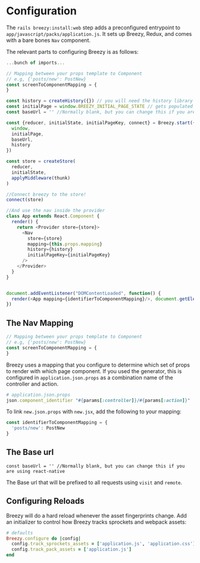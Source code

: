 # Configuration

The `rails breezy:install:web` step adds a preconfigured entrypoint to `app/javascript/packs/application.js`. It sets up Breezy, Redux, and comes with a bare bones `Nav` component.

The relevant parts to configuring Breezy is as follows:

```javascript
...bunch of imports...

// Mapping between your props template to Component
// e.g, {'posts/new': PostNew}
const screenToComponentMapping = {
}

const history = createHistory({}) // you will need the history library
const initialPage = window.BREEZY_INITIAL_PAGE_STATE // gets populated from application.html.erb
const baseUrl = '' //Normally blank, but you can change this if you are using react-native

const {reducer, initialState, initialPageKey, connect} = Breezy.start({
  window,
  initialPage,
  baseUrl,
  history
})

const store = createStore(
  reducer,
  initialState,
  applyMiddleware(thunk)
)

//Connect breezy to the store!
connect(store)

//And use the nav inside the provider
class App extends React.Component {
  render() {
    return <Provider store={store}>
      <Nav
        store={store}
        mapping={this.props.mapping}
        history={history}
        initialPageKey={initialPageKey}
      />
    </Provider>
  }
}


document.addEventListener("DOMContentLoaded", function() {
  render(<App mapping={identifierToComponentMapping}/>, document.getElementById('app'))
})
```

## The Nav Mapping

```javascript
// Mapping between your props template to Component
// e.g, {'posts/new': PostNew}
const screenToComponentMapping = {
}
```

Breezy uses a mapping that you configure to determine which set of props to render with which page component. If you used the generator, this is configured in `application.json.props` as a combination name of the controller and action.

```ruby
# application.json.props
json.component_identifier "#{params[:controller]}/#{params[:action]}"
```

To link `new.json.props` with `new.jsx`, add the following to your mapping:

```javascript
const identifierToComponentMapping = {
  'posts/new': PostNew
}
```

## The Base url
```
const baseUrl = '' //Normally blank, but you can change this if you are using react-native
```

The Base url that will be prefixed to all requests using `visit` and `remote`.

## Configuring Reloads

Breezy will do a hard reload whenever the asset fingerprints change. Add an initializer to control how Breezy tracks sprockets and webpack assets:

```ruby
# defaults
Breezy.configure do |config|
  config.track_sprockets_assets = ['application.js', 'application.css']
  config.track_pack_assets = ['application.js']
end
```

